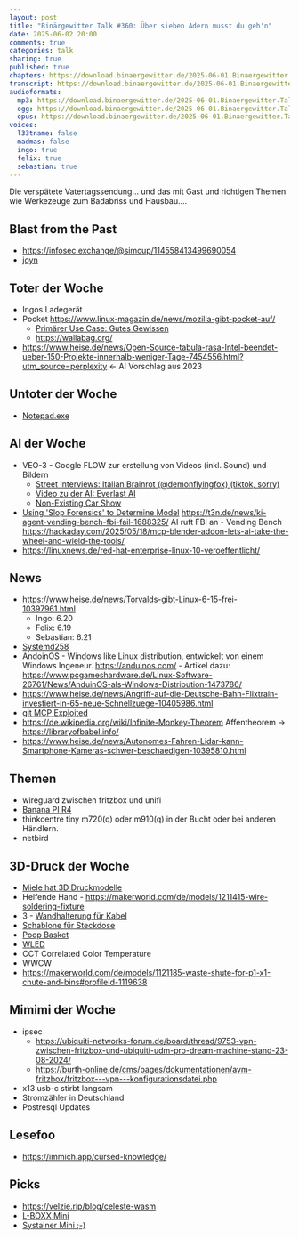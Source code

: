 ```yaml
---
layout: post
title: "Binärgewitter Talk #360: Über sieben Adern musst du geh'n"
date: 2025-06-02 20:00
comments: true
categories: talk
sharing: true
published: true
chapters: https://download.binaergewitter.de/2025-06-01.Binaergewitter.Talk.360.chapters.txt
transcript: https://download.binaergewitter.de/2025-06-01.Binaergewitter.Talk.360-speech.json
audioformats:
  mp3: https://download.binaergewitter.de/2025-06-01.Binaergewitter.Talk.360.mp3
  ogg: https://download.binaergewitter.de/2025-06-01.Binaergewitter.Talk.360.ogs
  opus: https://download.binaergewitter.de/2025-06-01.Binaergewitter.Talk.360.opus
voices:
  l33tname: false
  madmas: false
  ingo: true
  felix: true
  sebastian: true
---
```

Die verspätete Vatertagssendung... und das mit Gast und richtigen Themen wie Werkezeuge zum Badabriss und Hausbau....

## Blast from the Past

- https://infosec.exchange/@simcup/114558413499690054
- [joyn]( https://www.faz.net/aktuell/feuilleton/medien-und-film/joyn-gibt-beim-streit-um-einbettung-der-mediatheken-von-ard-und-zdf-klein-bei-110338153.html )

## Toter der Woche
- Ingos Ladegerät
- Pocket https://www.linux-magazin.de/news/mozilla-gibt-pocket-auf/
  - [Primärer Use Case: Gutes Gewissen]( https://mastodon.social/@johnl/114553737248293989 )
  - https://wallabag.org/
- https://www.heise.de/news/Open-Source-tabula-rasa-Intel-beendet-ueber-150-Projekte-innerhalb-weniger-Tage-7454556.html?utm_source=perplexity <- AI Vorschlag aus 2023

## Untoter der Woche
- [Notepad.exe]( https://arstechnica.com/gadgets/2025/05/in-3-5-years-notepad-exe-has-gone-from-barely-maintained-to-it-writes-for-you/ )

## AI der Woche

- VEO-3 - Google FLOW zur erstellung von Videos (inkl. Sound) und Bildern
  - [Street Interviews: Italian Brainrot (@demonflyingfox) (tiktok, sorry)]( https://www.tiktok.com/@demonflyingfox/video/7508730178554596630 )
  - [Video zu der AI: Everlast AI](https://www.youtube.com/watch?v=w4t0eco9AZU)
  - [Non-Existing Car Show]( https://www.youtube.com/watch?v=2T-ZiEdMHvw )
- [Using 'Slop Forensics' to Determine Model]( https://lobste.rs/s/awkvzj/using_slop_forensics_determine_model )
https://t3n.de/news/ki-agent-vending-bench-fbi-fail-1688325/ AI ruft FBI an - Vending Bench
https://hackaday.com/2025/05/18/mcp-blender-addon-lets-ai-take-the-wheel-and-wield-the-tools/ 
- https://linuxnews.de/red-hat-enterprise-linux-10-veroeffentlicht/

## News
- https://www.heise.de/news/Torvalds-gibt-Linux-6-15-frei-10397961.html
  - Ingo: 6.20
  - Felix: 6.19
  - Sebastian: 6.21
- [Systemd258](https://jit.social/tags/systemd258 )
- AndoinOS - Windows like Linux distribution, entwickelt von einem Windows Ingeneur. https://anduinos.com/ - Artikel dazu: https://www.pcgameshardware.de/Linux-Software-26761/News/AnduinOS-als-Windows-Distribution-1473786/ 
- https://www.heise.de/news/Angriff-auf-die-Deutsche-Bahn-Flixtrain-investiert-in-65-neue-Schnellzuege-10405986.html
- [git MCP Exploited](https://simonwillison.net/2025/May/26/github-mcp-exploited/)
- https://de.wikipedia.org/wiki/Infinite-Monkey-Theorem Affentheorem -> https://libraryofbabel.info/
- https://www.heise.de/news/Autonomes-Fahren-Lidar-kann-Smartphone-Kameras-schwer-beschaedigen-10395810.html


## Themen

- wireguard zwischen fritzbox und unifi
- [Banana PI R4](https://wiki.banana-pi.org/Banana_Pi_BPI-R4 )
- thinkcentre tiny m720(q) oder m910(q) in der Bucht oder bei anderen Händlern.
- netbird 

## 3D-Druck der Woche

- [Miele hat 3D Druckmodelle]( https://www.thingiverse.com/thing:4239135)
- Helfende Hand - https://makerworld.com/de/models/1211415-wire-soldering-fixture
- 3 - [Wandhalterung für Kabel](https://makerworld.com/de/models/1070478-wall-mount-hanger-holder-storage-rope-padeye#profileId-1060259)
- [Schablone für Steckdose](https://makerworld.com/de/models/430673-socket-drill-jig#profileId-335198)
- [Poop Basket]( https://makerworld.com/en/models/201311-sep-1-poop-chute-basket-outlet-for-x1c-p1s-p1p#profileId-221690 )
- [WLED](https://kno.wled.ge/)
- CCT Correlated Color Temperature
- WWCW 
- https://makerworld.com/de/models/1121185-waste-shute-for-p1-x1-chute-and-bins#profileId-1119638

## Mimimi der Woche
 - ipsec
    * https://ubiquiti-networks-forum.de/board/thread/9753-vpn-zwischen-fritzbox-und-ubiquiti-udm-pro-dream-machine-stand-23-08-2024/
    * https://burth-online.de/cms/pages/dokumentationen/avm-fritzbox/fritzbox---vpn---konfigurationsdatei.php
- x13 usb-c stirbt langsam
- Stromzähler in Deutschland
- Postresql Updates

## Lesefoo
- https://immich.app/cursed-knowledge/

## Picks
- https://velzie.rip/blog/celeste-wasm
- [L-BOXX Mini]( https://amzn.to/3FmETG1 )
- [Systainer Mini ;-)](https://amzn.to/3FwkvlQ )


